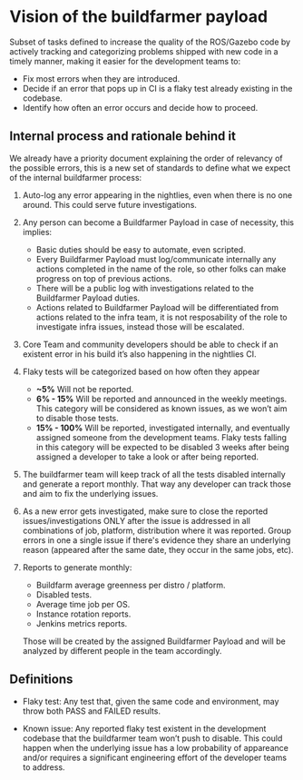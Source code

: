 # Vision of the buildfarmer payload
Subset of tasks defined to increase the quality of the ROS/Gazebo code by actively tracking and categorizing problems shipped with new code in a timely manner, making it easier for the development teams to:
* Fix most errors when they are introduced.
* Decide if an error that pops up in CI is a flaky test already existing in the codebase.
* Identify how often an error occurs and decide how to proceed.

## Internal process and rationale behind it

We already have a priority document explaining the order of relevancy of the possible errors, this is a new set of standards to define what we expect of the internal buildfarmer process:

1. Auto-log any error appearing in the nightlies, even when there is no one around. This could serve future investigations.
2. Any person can become a Buildfarmer Payload in case of necessity, this implies:
   * Basic duties should be easy to automate, even scripted.
   * Every Buildfarmer Payload must log/communicate internally any actions completed in the name of the role, so other folks can make progress on top of previous actions.
   * There will be a public log with investigations related to the Buildfarmer Payload duties.
   * Actions related to Buildfarmer Payload will be differentiated from actions related to the infra team, it is not resposability of the role to investigate infra issues, instead those will be escalated.
3. Core Team and community developers should be able to check if an existent error in his build it’s also happening in the nightlies CI.
4. Flaky tests will be categorized based on how often they appear
   * **~5%** Will not be reported.
   * **6% - 15%** Will be reported and announced in the weekly meetings. This category will be considered as known issues, as we won’t aim to disable those tests.
   * **15% - 100%** Will be reported, investigated internally, and eventually assigned someone from the development teams. Flaky tests falling in this category will be expected to be disabled 3 weeks after being assigned a developer to take a look or after being reported.
5. The buildfarmer team will keep track of all the tests disabled internally and generate a report monthly. That way any developer can track those and aim to fix the underlying issues.
6. As a new error gets investigated, make sure to close the reported issues/investigations ONLY after the issue is addressed in all combinations of job, platform, distribution where it was reported. Group errors in one a single issue if there's evidence they share an underlying reason (appeared after the same date, they occur in the same jobs, etc).
7. Reports to generate monthly:
   * Buildfarm average greenness per distro / platform.
   * Disabled tests.
   * Average time job per OS.
   * Instance rotation reports.
   * Jenkins metrics reports.

   Those will be created by the assigned Buildfarmer Payload and will be analyzed by different people in the team accordingly.


## Definitions

* Flaky test: Any test that, given the same code and environment, may throw both PASS and FAILED results.

* Known issue: Any reported flaky test existent in the development codebase that the buildfarmer team won’t push to disable. This could happen when the underlying issue has a low probability of appareance and/or requires a significant engineering effort of the developer teams to address.

